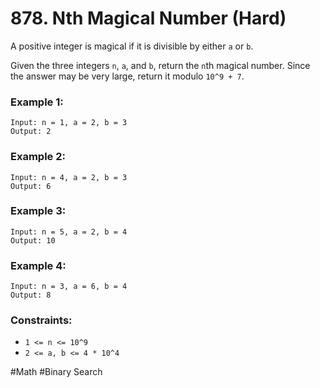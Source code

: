 # 878. Nth Magical Number (Hard)

A positive integer is magical if it is divisible by either `a` or `b`.

Given the three integers `n`, `a`, and `b`, return the `n`th magical number. Since the answer may be very large, return it modulo `10^9 + 7`.

### Example 1:

```
Input: n = 1, a = 2, b = 3
Output: 2
```

### Example 2:

```
Input: n = 4, a = 2, b = 3
Output: 6
```

### Example 3:

```
Input: n = 5, a = 2, b = 4
Output: 10
```

### Example 4:

```
Input: n = 3, a = 6, b = 4
Output: 8
```

### Constraints:

- `1 <= n <= 10^9`
- `2 <= a, b <= 4 * 10^4`

#Math #Binary Search
